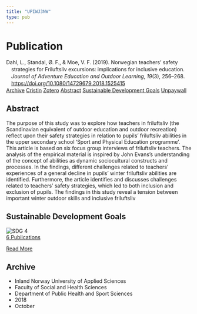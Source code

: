 ```yaml
---
title: "UPIWJ3NW"
type: pub
---
```

<h1>Publication</h1>
<article id="csl-bib-container-UPIWJ3NW" class="csl-bib-container">
  <div class="csl-bib-body" style="line-height: 1.35; padding-left: 1em; text-indent:-1em;">
  <div class="csl-entry">Dahl, L., Standal, &#xD8;. F., &amp; Moe, V. F. (2019). Norwegian teachers&#x2019; safety strategies for Friluftsliv excursions: implications for inclusive education. <i>Journal of Adventure Education and Outdoor Learning</i>, <i>19</i>(3), 256&#x2013;268. <a href="https://doi.org/10.1080/14729679.2018.1525415">https://doi.org/10.1080/14729679.2018.1525415</a></div>
</div>
  <div class="csl-bib-buttons">
    <a href="#taxonomy-article-UPIWJ3NW" class="csl-bib-button">Archive</a>
    <a href="https://app.cristin.no/results/show.jsf?id=1622303" alt="Cristin URL" class="csl-bib-button">Cristin</a>
    <a href="http://zotero.org/groups/5402882/items/UPIWJ3NW" alt="Zotero URL" class="csl-bib-button">Zotero</a>
    <a href="#abstract-article-UPIWJ3NW" class="csl-bib-button">Abstract</a>
    <a href="#sdg-article-UPIWJ3NW" class="csl-bib-button">Sustainable Development Goals</a>
    <a href="https://doi.org/10.1080/14729679.2018.1525415" class="csl-bib-button">Unpaywall</a>
  </div>
  <div id="csl-bib-meta-container-UPIWJ3NW"></div>
</article>
<div id="csl-bib-meta-UPIWJ3NW" class="csl-bib-meta">
  <article id="abstract-article-UPIWJ3NW" class="abstract-article">
    <h1>Abstract</h1>
    The purpose of this study was to explore how teachers in friluftsliv (the Scandinavian equivalent of outdoor education and outdoor recreation) reflect upon their safety strategies in relation to pupils’ friluftsliv abilities in the upper secondary school ‘Sport and Physical Education programme’. This article is based on six focus group interviews of friluftsliv teachers. The analysis of the empirical material is inspired by John Evans’s understanding of the concept of abilities as dynamic sociocultural constructs and processes. In the findings, different challenges related to teachers’ experiences of a general decline in pupils’ winter friluftsliv abilities are identified. Furthermore, the article identifies and discusses challenges related to teachers’ safety strategies, which led to both inclusion and exclusion of pupils. The findings in this study reveal a tension between important winter outdoor skills and inclusive friluftsliv
  </article>
  <article id="sdg-article-UPIWJ3NW" class="sdg-article">
    <h1>Sustainable Development Goals</h1>
    <div class="sdg-container"><div id="sdg4" class="sdg"> <img src="{{< params subfolder >}}images/sdg/sdg04_en.png" class="image" alt="SDG 4"> <div class="sdg-overlay"> <a href="{{< params subfolder >}}en/archive/?sdg=4#archive" class="sdg-publication-count"><span>6</span> Publications</a> <p><a href="https://sdgs.un.org/goals/goal4" class="sdg-read-more">Read More</a></p> </div> </div></div>
  </article>
  <article id="taxonomy-article-UPIWJ3NW" class="taxonomy-article">
    <h1>Archive</h1>
    <ul>
      <li>Inland Norway University of Applied Sciences</li>
      <li>Faculty of Social and Health Sciences</li>
      <li>Department of Public Health and Sport Sciences</li>
      <li>2018</li>
      <li>October</li>
    </ul>
  </article>
</div>

